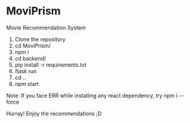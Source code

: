# MoviPrism
Movie Recommendation System


1. Clone the repository
2. cd MoviPrism/
3. npm i
4. cd backend/
5. pip install -r requirements.txt
6. flask run
7. cd ..
8. npm start

Note: If you face ERR while installing any react dependency, try npm i --force

Hurray! Enjoy the recommendations ;D
